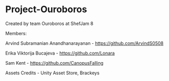 # Project-Ouroboros

Created by team Ouroboros at ShefJam 8

Members:

Arvind Subramanian Anandhanarayanan - https://github.com/ArvindS0508

Erika Viktorija Bucajeva - https://github.com/Lonara 

Sam Kent - https://github.com/CanopusFalling

Assets Credits - Unity Asset Store, Brackeys

